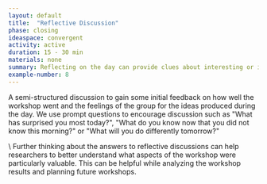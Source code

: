 ```yaml
---
layout: default
title:  "Reflective Discussion"
phase: closing
ideaspace: convergent
activity: active
duration: 15 - 30 min
materials: none
summary: Reflecting on the day can provide clues about interesting or important ideas.
example-number: 8
---
```


A semi-structured discussion to gain some initial feedback on how well the workshop went and the feelings of the group for the ideas produced during the day. We use prompt questions to encourage discussion such as "What has surprised you most today?", "What do you know now that you did not know this morning?" or "What will you do differently tomorrow?"

\\
Further thinking about the answers to reflective discussions can help researchers to better understand what aspects of the workshop were particularly valuable. This can be helpful while analyzing the workshop results and planning future workshops.
